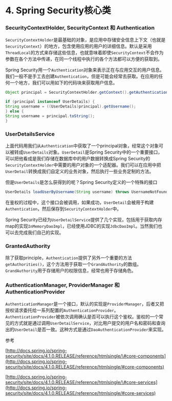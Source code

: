 # 4. Spring Security核心类

### SecurityContextHolder, SecurityContext 和 Authentication

`SecurityContextHolder`是最基础的对象，是应用中存储安全信息上下文（也就是`SecurityContext`）的地方，包含使用应用的用户的详细信息。默认是采用`ThreadLocal`的方式来存储这些信息，也就意味着即使`SecurityContext`不会作为参数在各个方法中传递，在同一个线程中执行的各个方法都可以方便的获取到。

Spring Security用一个`Authentication`对象来表示正在与应用交互的用户信息。我们一般不是手工去创建`Authentication`，但是可能会经常去获取。在应用的任何一个地方，我们可以用如下的代码块来获取用户信息。

```java
Object principal = SecurityContextHolder.getContext().getAuthentication().getPrincipal();

if (principal instanceof UserDetails) {
String username = ((UserDetails)principal).getUsername();
} else {
String username = principal.toString();
}
```

### UserDetailsService

上面代码用我们从`Authentication`中获取了一个principal对象，经常这个对象可以被转成`UserDetails`对象。`UserDetail`是Spring Security中的一个重要接口，可以把他看成是我们存储在数据库中的用户数据转换成Spring Security的`SecurityContextHolder`中需要的用户对象的一个适配器。我们可以在应用中把`UserDetail`转换成我们自定义的业务对象，然后执行一些业务定制的方法。

但是`UserDetails`是怎么获得到的呢？Spring Security定义的一个特殊的接口

```java
UserDetails loadUserByUsername(String username) throws UsernameNotFoundException;
```

在鉴权的过程中，这个接口会被调用，如果成功，`UserDetail`会被用于构建`Authentication`，然后保存到`SecurityContextHolder`中。

Spring Security已经为`UserDetailService`提供了几个实现，包括用于获取内存map的实现`InMemoryDaoImpl`，已经使用JDBC的实现`JdbcDaoImpl`。当然我们也可以去完成我们自己的实现。

### GrantedAuthority

除了获取principle，`Authentication`提供了另外一个重要的方法`getAuthorities()`，这个方法用于获取一个`GrandAuthority`的数组。`GrandAuthority`用于存储用户的权限信息，经常也用于存储角色。

### AuthenticationManager, ProviderManager 和 AuthenticationProvider

`AuthenticationManager`是一个接口，默认的实现是`ProviderManager`，后者又把授权请求委托给一系列配置的`AuthenticationProvider`。`AuthenticationProvider`被依次调用确认是否可以执行这个鉴权。鉴权的一个常见的方式就是通过调用`UserDetailService`，对比用户提交的用户名和密码和查询出的`UserDetail`是否一致。这种方式是通过`DaoAuthenticationProvider`来实现。

参考

[http://docs.spring.io/spring-security/site/docs/4.1.0.RELEASE/reference/htmlsingle/\#core-components](http://docs.spring.io/spring-security/site/docs/4.1.0.RELEASE/reference/htmlsingle/#core-components)

[http://docs.spring.io/spring-security/site/docs/4.1.0.RELEASE/reference/htmlsingle/\#core-services](http://docs.spring.io/spring-security/site/docs/4.1.0.RELEASE/reference/htmlsingle/#core-services)